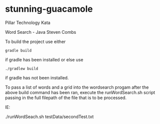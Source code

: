 # stunning-guacamole
Pillar Technology Kata

Word Search - Java
Steven Combs

To build the project use either

	gradle build 

if gradle has been installed or else use

	./gradlew build

if gradle has not been installed. 


To pass a list of words and a grid into the wordsearch progam after the above build command has been ran, execute the runWordSearch.sh script passing in the full filepath of the file that is to be processed. 

IE: 

./runWordSeach.sh testData/secondTest.txt
